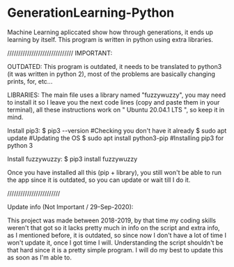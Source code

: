 # GenerationLearning-Python
Machine Learning apliccated show how through generations, it ends up learning by itself. This program is written in python using extra libraries.

//////////////////////////////
IMPORTANT:

OUTDATED:
  This program is outdated, it needs to be translated to python3 (it was written in python 2), 
  most of the problems are basically changing prints, for, etc...
  
LIBRARIES:
  The main file uses a library named "fuzzywuzzy", you may need to install it so I leave you the next code lines (copy and paste them in your terminal), 
  all these instructions work on " Ubuntu 20.04.1 LTS ", so keep it in mind.
  
  Install pip3:
      $ pip3 --version                 #Checking you don't have it already
      $ sudo apt update                #Updating the OS
      $ sudo apt install python3-pip   #Installing pip3 for python 3
      
  Install fuzzywuzzy:
      $ pip3 install fuzzywuzzy
      
 Once you have installed all this (pip + library), you still won't be able to run the app since it is outdated, so you can update or wait till I do it.
 
 ////////////////////////
 
Update info (Not Important / 29-Sep-2020):
 
This project was made between 2018-2019, by that time my coding skills weren't that got so it lacks pretty much in info on the script and extra info, as I mentioned before, it is outdated, so since now I don't have a lot of time I won't update it, once I got time I will.
Understanding the script shouldn't be that hard since it is a pretty simple program. I will do my best to update this as soon as I'm able to.

